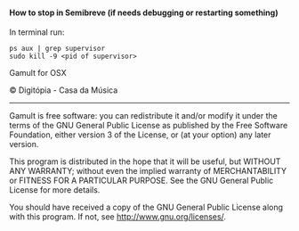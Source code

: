 #### How to stop in Semibreve (if needs debugging or restarting something)

In terminal run:

    ps aux | grep supervisor
    sudo kill -9 <pid of supervisor>

Gamult for OSX

© Digitópia -  Casa da Música

____

Gamult is free software: you can redistribute it and/or modify
it under the terms of the GNU General Public License as published by
the Free Software Foundation, either version 3 of the License, or
(at your option) any later version.

This program is distributed in the hope that it will be useful,
but WITHOUT ANY WARRANTY; without even the implied warranty of
MERCHANTABILITY or FITNESS FOR A PARTICULAR PURPOSE.  See the
GNU General Public License for more details.

You should have received a copy of the GNU General Public License
along with this program.  If not, see <http://www.gnu.org/licenses/>.

